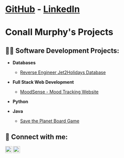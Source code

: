 <h1><a href="https://github.com/ShogunCode">GitHub</a> - <a href="https://www.linkedin.com/in/conall-murphy-24629a1b9/">LinkedIn</a></h1>

<h1>Conall Murphy's Projects <br/></h1>

<h2>👨‍💻 Software Development Projects:</h2>

- <b>Databases</b>
  - [Reverse Engineer Jet2Holidays Database](https://github.com/ShogunCode/jet2-holiday-database)
  
- <b>Full Stack Web Development</b>
  - [MoodSense - Mood Tracking Website](https://github.com/ShogunCode/mood-sense)
  
- <b>Python</b>

- <b>Java</b>
  - [Save the Planet Board Game](https://github.com/ShogunCode/save-the-planet)

<h2> 🤳 Connect with me:</h2>

[<img align="left" alt="Conall | LinkedIn" width="22px" src="https://cdn.jsdelivr.net/npm/simple-icons@v3/icons/linkedin.svg" />][linkedin]
[<img align="left" alt="Conall | Instagram" width="22px" src="https://cdn.jsdelivr.net/npm/simple-icons@v3/icons/instagram.svg" />][instagram]

[instagram]: https://www.instagram.com/murphyconall/
[linkedin]: https://www.linkedin.com/in/conall-murphy-24629a1b9/

<!--
**joshmadakor1/joshmadakor1** is a ✨ _special_ ✨ repository because its `README.md` (this file) appears on your GitHub profile.

Here are some ideas to get you started:

- 🔭 I’m currently working on ...
- 🌱 I’m currently learning ...
- 👯 I’m looking to collaborate on ...
- 🤔 I’m looking for help with ...
- 💬 Ask me about ...
- 📫 How to reach me: ...
- 😄 Pronouns: ...
- ⚡ Fun fact: ...
-->
